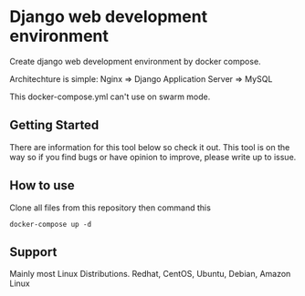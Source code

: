 # Django web development environment

Create django web development environment by docker compose.

Architechture is simple:
Nginx => Django Application Server => MySQL

This docker-compose.yml can't use on swarm mode.

## Getting Started

There are information for this tool below so check it out.
This tool is on the way so if you find bugs or have opinion to improve, please write up to issue.

## How to use

Clone all files from this repository then command this

```
docker-compose up -d

```
## Support

Mainly most Linux Distributions.
Redhat, CentOS, Ubuntu, Debian, Amazon Linux
